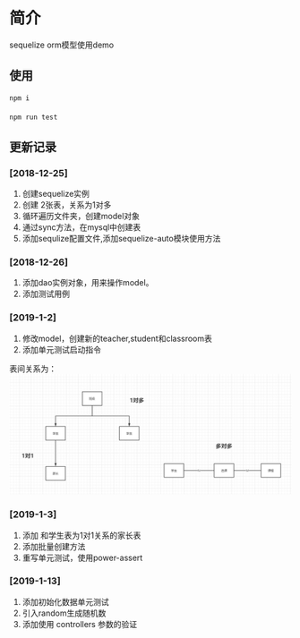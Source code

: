 # 简介
sequelize orm模型使用demo

## 使用
```bash
npm i

npm run test
```

## 更新记录
### [2018-12-25]
1. 创建sequelize实例
2. 创建 2张表，关系为1对多
3. 循环遍历文件夹，创建model对象
4. 通过sync方法，在mysql中创建表
5. 添加sequlize配置文件,添加sequelize-auto模块使用方法

### [2018-12-26]
1. 添加dao实例对象，用来操作model。
2. 添加测试用例

### [2019-1-2]
1. 修改model，创建新的teacher,student和classroom表
2. 添加单元测试启动指令

表间关系为：
![Image 表间关系](./images/table_telationship.png)

### [2019-1-3]
1. 添加 和学生表为1对1关系的家长表
2. 添加批量创建方法
3. 重写单元测试，使用power-assert

### [2019-1-13]
1. 添加初始化数据单元测试
2. 引入random生成随机数
3. 添加使用 controllers 参数的验证
